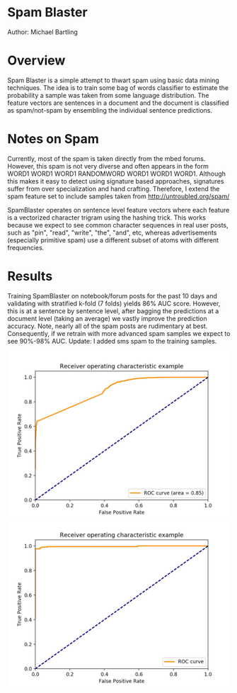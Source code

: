 # Spam Blaster
 Author: Michael Bartling

# Overview

Spam Blaster is a simple attempt to thwart spam using basic data mining techniques. The idea is to train some bag of words classifier to estimate the probability a sample was taken from some language distribution. The feature vectors are sentences in a document and the document is classified as spam/not-spam by ensembling the individual sentence predictions.

# Notes on Spam

Currently, most of the spam is taken directly from the mbed forums. However, this spam is not very diverse and often appears in the form WORD1 WORD1 WORD1 RANDOMWORD WORD1 WORD1 WORD1. Although this makes it easy to detect using signature based approaches, signatures suffer from over specialization and hand crafting. Therefore, I extend the spam feature set to include samples taken from http://untroubled.org/spam/

SpamBlaster operates on sentence level feature vectors where each feature is a vectorized character trigram using the hashing trick. This works because we expect to see common character sequences in real user posts, such as "pin", "read", "write", "the", "and", etc, whereas advertisements (especially primitive spam) use a different subset of atoms with different frequencies. 

# Results

Training SpamBlaster on notebook/forum posts for the past 10 days and validating with stratified k-fold (7 folds) yields 86% AUC score. However, this is at a sentence by sentence level, after bagging the predictions at a document level (taking an average) we vastly improve the prediction accuracy. Note, nearly all of the spam posts are rudimentary at best. Consequently, if we retrain with more advanced spam samples we expect to see 90%-98% AUC. Update: I added sms spam to the training samples.

![ROC on sentence per sentence level](/spamblaster_roc_1.png)
![ROC on document level](/spamblaster-roc-ensemble.png)
